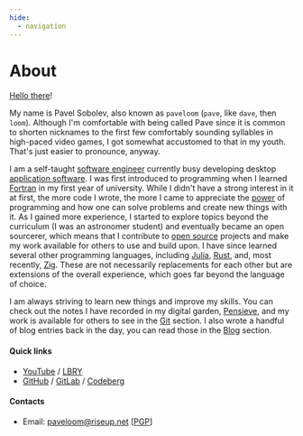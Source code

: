 ```yaml
---
hide:
  - navigation
---
```


# About

[Hello there](https://www.youtube.com/watch?v=rEq1Z0bjdwc)!

My name is Pavel Sobolev, also known as `paveloom` (`pave`, like `dave`, then `loom`). Although I'm comfortable with being called Pave since it is common to shorten nicknames to the first few comfortably sounding syllables in high-paced video games, I got somewhat accustomed to that in my youth. That's just easier to pronounce, anyway.

I am a self-taught [software engineer](https://en.wikipedia.org/wiki/Software_engineering) currently busy developing desktop [application software](https://en.wikipedia.org/wiki/Application_software). I was first introduced to programming when I learned [Fortran](https://en.wikipedia.org/wiki/Fortran) in my first year of university. While I didn't have a strong interest in it at first, the more code I wrote, the more I came to appreciate the [power](https://www.youtube.com/watch?v=Sg14jNbBb-8) of programming and how one can solve problems and create new things with it. As I gained more experience, I started to explore topics beyond the curriculum (I was an astronomer student) and eventually became an open sourcerer, which means that I contribute to [open source](https://en.wikipedia.org/wiki/Open_source) projects and make my work available for others to use and build upon. I have since learned several other programming languages, including [Julia](https://julialang.org), [Rust](https://www.rust-lang.org), and, most recently, [Zig](https://ziglang.org). These are not necessarily replacements for each other but are extensions of the overall experience, which goes far beyond the language of choice.

I am always striving to learn new things and improve my skills. You can check out the notes I have recorded in my digital garden, [Pensieve](pensieve), and my work is available for others to see in the [Git](git) section. I also wrote a handful of blog entries back in the day, you can read those in the [Blog](blog) section.

#### Quick links

- [YouTube](https://youtube.com/Paveloom) / [LBRY](https://odysee.com/@paveloom:e)
- [GitHub](https://github.com/Paveloom) / [GitLab](https://gitlab.com/paveloom) / [Codeberg](https://codeberg.org/paveloom)

#### Contacts

- Email: [paveloom@riseup.net](mailto:paveloom@riseup.net) [[PGP](assets/pgp.txt)]
